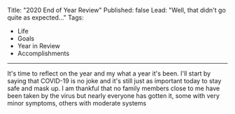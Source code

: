 Title: "2020 End of Year Review"
Published: false
Lead: "Well, that didn't go quite as expected..."
Tags:
- Life
- Goals
- Year in Review
- Accomplishments
---

It's time to reflect on the year and my what a year it's been. I'll start by saying that COVID-19 is no joke and it's still just as important today to stay safe and mask up. I am thankful that no family members close to me have been taken by the virus but nearly everyone has gotten it, some with very minor symptoms, others with moderate systems
<!--stackedit_data:
eyJoaXN0b3J5IjpbNjk4NjQ1NzYzXX0=
-->